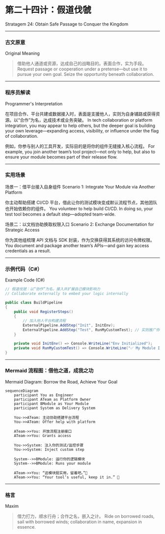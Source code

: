 # 第二十四计：假道伐虢

Stratagem 24: Obtain Safe Passage to Conquer the Kingdom

---

### 古文原意

Original Meaning

> 借助他人通道或资源，达成自己的战略目的。表面合作，实为手段。
> Request passage or cooperation under a pretense—but use it to pursue your own goal. Seize the opportunity beneath collaboration.

---

### 程序员解读

Programmer's Interpretation

在项目合作、平台共建或数据接入时，表面是支援他人，实则为自身铺路或获得资源。以“合作”为名，达成技术或业务突破。
In tech collaboration or platform integration, you may appear to help others, but the deeper goal is building your own leverage—expanding access, visibility, or influence under the flag of collaboration.

例如，你参与别人的工具开发，实际目的是将你的组件无缝接入核心流程。
For example, you join another team’s tool project—not only to help, but also to ensure your module becomes part of their release flow.

---

### 实用场景

场景一：借平台接入自身组件
Scenario 1: Integrate Your Module via Another Platform

你主动帮助搭建 CI/CD 平台，借此让你的测试模块变成默认流程节点，其他团队也开始依赖你的组件。
You volunteer to help build CI/CD. In doing so, your test tool becomes a default step—adopted team-wide.

场景二：以文档协助换取权限入口
Scenario 2: Exchange Documentation for Strategic Access

你为其他组梳理 API 文档与 SDK 封装，作为交换获得其系统的访问令牌权限。
You document and package another team’s APIs—and gain key access credentials as a result.

---

### 示例代码（C#）

Example Code (C#)

```csharp
// 假道伐虢：以“协作”为名，接入并扩展自己模块影响力
// Collaborate externally to embed your logic internally

public class BuildPipeline
{
    public void RegisterSteps()
    {
        // 加入他人平台构建流程
        ExternalPipeline.AddStep("Init", InitEnv);
        ExternalPipeline.AddStep("Test", RunMyCustomTest); // 实则推广你的模块
    }

    private void InitEnv() => Console.WriteLine("Env Initialized");
    private void RunMyCustomTest() => Console.WriteLine("✅ My Module Integrated");
}
```

---

### Mermaid 流程图：借他之道，成我之功

Mermaid Diagram: Borrow the Road, Achieve Your Goal

```mermaid
sequenceDiagram
    participant You as Engineer
    participant ATeam as Platform Owner
    participant BModule as Your Module
    participant System as Delivery System

    You->>ATeam: 主动协助搭建平台流程  
    You->>ATeam: Offer help with platform

    ATeam->>You: 开放流程注册接口  
    ATeam->>You: Grants access

    You->>System: 注入你的测试/监控步骤  
    You->>System: Inject custom step

    System-->>BModule: 运行你的逻辑模块  
    System-->>BModule: Runs your module

    ATeam->>You: “这模块挺实用，留着吧。”👏  
    ATeam->>You: “Your tool’s useful, keep it in.” 👏
```

---

### 格言

Maxim

> 借力打力，顺水行舟；合作之名，嵌入之计。
> Ride on borrowed roads, sail with borrowed winds; collaboration in name, expansion in essence.
